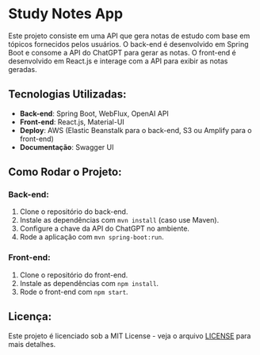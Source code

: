 # Study Notes App

Este projeto consiste em uma API que gera notas de estudo com base em tópicos fornecidos pelos usuários. O back-end é
desenvolvido em Spring Boot e consome a API do ChatGPT para gerar as notas. O front-end é desenvolvido em React.js e
interage com a API para exibir as notas geradas.

## Tecnologias Utilizadas:

- **Back-end**: Spring Boot, WebFlux, OpenAI API
- **Front-end**: React.js, Material-UI
- **Deploy**: AWS (Elastic Beanstalk para o back-end, S3 ou Amplify para o front-end)
- **Documentação**: Swagger UI

## Como Rodar o Projeto:

### Back-end:

1. Clone o repositório do back-end.
2. Instale as dependências com `mvn install` (caso use Maven).
3. Configure a chave da API do ChatGPT no ambiente.
4. Rode a aplicação com `mvn spring-boot:run`.

### Front-end:

1. Clone o repositório do front-end.
2. Instale as dependências com `npm install`.
3. Rode o front-end com `npm start`.

## Licença:

Este projeto é licenciado sob a MIT License - veja o arquivo [LICENSE](LICENSE) para mais detalhes.
